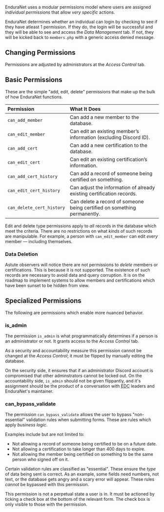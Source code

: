 EnduraNet uses a modular permissions model where users are assigned *individual permissions* that allow *very specific* actions.

EnduraNet determines whether an individual can login by checking to see if they have atleast 1 permission. If they do, the login will be successful and they will be able to see and access the *Data Management* tab. If not, they will be kicked back to `members.php` with a generic access denied message.

## Changing Permissions
Permissions are adjusted by administrators at the *Access Control* tab.

## Basic Permissions
These are the simple "add, edit, delete" permissions that make up the bulk of how EnduraNet functions.

| Permission | What It Does |
| :--------- | :----------- |
| `can_add_member` | Can add a new member to the database. |
| `can_edit_member` | Can edit an existing member’s information (excluding Discord ID). |
| `can_add_cert` | Can add a new certification to the database. |
| `can_edit_cert` | Can edit an existing certification’s information. |
| `can_add_cert_history` | Can add a record of someone being certified on something. |
| `can_edit_cert_history` | Can adjust the information of already existing certification records. |
| `can_delete_cert_history` | Can delete a record of someone being certified on something permanently.|

Edit and delete type permissions apply to *all* records in the database which meet the criteria. There are no restrictions on what *kinds* of such records are manipulable. For example, a person with `can_edit_member` can edit *every* member — including themselves.

### Data Deletion
Astute observers will notice there are not permissions to *delete* members or certifications. This is because it is not supported. The existence of such records are necessary to avoid data and query corruption. It is on the roadmap to implement systems to allow members and certifications which have been sunset to be hidden from view. 

## Specialized Permissions
The following are permissions which enable more nuanced behavior.

### is_admin
The permission `is_admin` is what programmatically determines if a person is an administrator or not. It grants access to the *Access Control* tab.

As a security and accountability measure this permission cannot be changed at the *Access Control*; it must be flipped by manually editing the database.

On the security side, it ensures that if an administrator Discord account is compromised that other adminstrators cannot be locked out. On the accountability side, `is_admin` should not be given flippantly, and it's assignment should be the product of a conversation with <abbr title="Endurance Coalition">EDC</abbr> leaders and EnduraNet's maintainer.

### can_bypass_validate
The permission `can_bypass_validate` allows the user to bypass "non-essential" validation rules when submitting forms. These are rules which apply *business logic*.

Examples include but are not limited to:

- Not allowing a record of someone being certified to be on a future date.
- Not allowing a certification to take longer than 400 days to expire.
- Not allowing the member being certified on something to be the same person who signed off on it.

Certain validation rules are classified as "essential". These ensure the *type* of data being sent is correct. As an example, some fields need numbers, not text, or the database gets angry and a scary error will appear. These rules *cannot* be bypassed with this permission.

This permission is not a perpetual state a user is in. It must be actioned by ticking a check box at the bottom of the relevant form. The check box is only visible to those with the permission.

